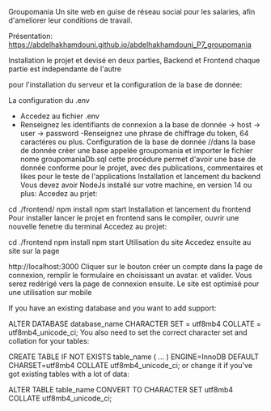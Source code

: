 Groupomania
Un site web en guise de réseau social pour les salaries, afin d'ameliorer leur conditions de travail.

Présentation: https://abdelhakhamdouni.github.io/abdelhakhamdouni_P7_groupomania

Installation
le projet et devisé en deux parties, Backend et Frontend chaque partie est independante de l'autre

pour l'installation du serveur et la configuration de la base de donnée:

La configuration du .env
- Accedez au fichier .env
- Renseignez les identifiants de connexion a la base de donnée
    -> host
    -> user
    -> password
-Renseignez une phrase de chiffrage du token, 64 caractéres ou plus.
Configuration de la base de donnée
//dans la base de donnée créer une base appelée groupomania et importer le fichier nome groupomaniaDb.sql
cette procédure permet d'avoir une base de donnée conforme pour le projet, avec des publications, commentaires et likes 
pour le teste de l'applications
Installation et lancement du backend
Vous devez avoir NodeJs installé sur votre machine, en version 14 ou plus: Accedez au prjet:

cd ./frontend/
npm install
npm start
Installation et lancement du frontend
Pour installer lancer le projet en frontend sans le compiler, ouvrir une nouvelle fenetre du terminal Accedez au projet:

cd ./frontend
npm install
npm start
Utilisation du site
Accedez ensuite au site sur la page

http://localhost:3000
Cliquer sur le bouton créer un compte dans la page de connexion, remplir le formulaire en choisissant un avatar. et valider.
Vous serez redérigé vers la page de connexion ensuite.
Le site est optimisé pour une utilisation sur mobile

If you have an existing database and you want to add support:

ALTER DATABASE database_name CHARACTER SET = utf8mb4 COLLATE = utf8mb4_unicode_ci;
You also need to set the correct character set and collation for your tables:

CREATE TABLE IF NOT EXISTS table_name (
    ...
) ENGINE=InnoDB DEFAULT CHARSET=utf8mb4 COLLATE utf8mb4_unicode_ci;
or change it if you've got existing tables with a lot of data:

ALTER TABLE table_name CONVERT TO CHARACTER SET utf8mb4 COLLATE utf8mb4_unicode_ci;
